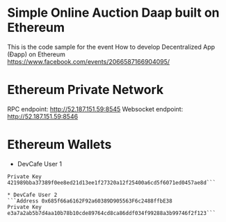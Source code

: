# Simple Online Auction Daap built on Ethereum

This is the code sample for the event How to develop Decentralized App (Đapp) on Ethereum https://www.facebook.com/events/2066587166904095/


# Ethereum Private Network
RPC endpoint: http://52.187.151.59:8545
Websocket endpoint: http://52.187.151.59:8546

# Ethereum Wallets
* DevCafe User 1
```Address 0x14Dc61D93d057fc65F7Bc926669D86E176e23dc0
Private Key 421989bba37389f0ee8ed21d13ee1f27320a12f25400a6cd5f6071ed0457ae8d```

* DevCafe User 2
```Address 0x685f66a6162F92a60389D905563F6c2488ffbE38
Private Key e3a7a2ab5b7d4aa10b78b10cde89764cd8ca86ddf034f99288a3b99746f2f123```
